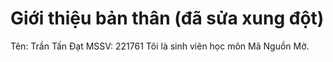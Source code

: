 # Giới thiệu bản thân (đã sửa xung đột)
Tên: Trần Tấn Đạt
MSSV: 221761
Tôi là sinh viên học môn Mã Nguồn Mở.
